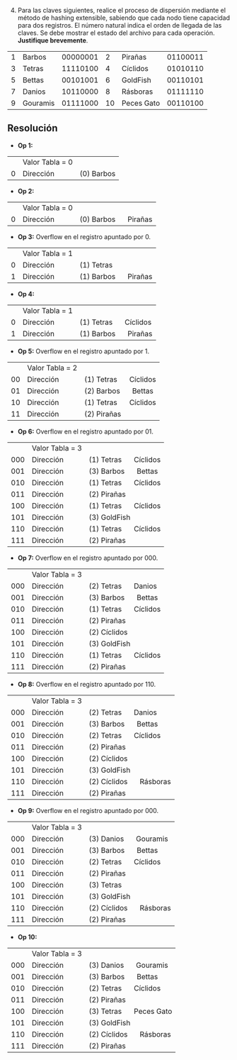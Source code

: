 4. Para las claves siguientes, realice el proceso de dispersión mediante el método de hashing extensible, sabiendo que cada nodo tiene capacidad para dos registros. El número natural indica el orden de llegada de las claves. Se debe mostrar el estado del archivo para cada operación. **Justifique brevemente**.

|     |          |          |     |            |          |
| --- | -------- | -------- | --- | ---------- | -------- |
| 1   | Barbos   | 00000001 | 2   | Pirañas    | 01100011 |
| 3   | Tetras   | 11110100 | 4   | Cíclidos   | 01010110 |
| 5   | Bettas   | 00101001 | 6   | GoldFish   | 00110101 |
| 7   | Danios   | 10110000 | 8   | Rásboras   | 01111110 |
| 9   | Gouramis | 01111000 | 10  | Peces Gato | 00110100 |

## Resolución

- **Op 1:**

|     |                 |            |
| :-- | :-------------- | :--------- |
|     | Valor Tabla = 0 |            |
| 0   | Dirección       | (0) Barbos |

- **Op 2:**

|     |                 |                            |
| :-- | :-------------- | :------------------------- |
|     | Valor Tabla = 0 |                            |
| 0   | Dirección       | (0) Barbos $\quad$ Pirañas |

- **Op 3:** Overflow en el registro apuntado por 0.

|     |                 |                            |
| :-- | :-------------- | :------------------------- |
|     | Valor Tabla = 1 |                            |
| 0   | Dirección       | (1) Tetras                 |
| 1   | Dirección       | (1) Barbos $\quad$ Pirañas |

- **Op 4:**

|     |                 |                             |
| :-- | :-------------- | :-------------------------- |
|     | Valor Tabla = 1 |                             |
| 0   | Dirección       | (1) Tetras $\quad$ Cíclidos |
| 1   | Dirección       | (1) Barbos $\quad$ Pirañas  |

- **Op 5:** Overflow en el registro apuntado por 1.

|     |                 |                             |
| :-- | :-------------- | :-------------------------- |
|     | Valor Tabla = 2 |                             |
| 00  | Dirección       | (1) Tetras $\quad$ Cíclidos |
| 01  | Dirección       | (2) Barbos $\quad$ Bettas   |
| 10  | Dirección       | (1) Tetras $\quad$ Cíclidos |
| 11  | Dirección       | (2) Pirañas                 |

- **Op 6:** Overflow en el registro apuntado por 01.

|     |                 |                             |
| :-- | :-------------- | :-------------------------- |
|     | Valor Tabla = 3 |                             |
| 000 | Dirección       | (1) Tetras $\quad$ Cíclidos |
| 001 | Dirección       | (3) Barbos $\quad$ Bettas   |
| 010 | Dirección       | (1) Tetras $\quad$ Cíclidos |
| 011 | Dirección       | (2) Pirañas                 |
| 100 | Dirección       | (1) Tetras $\quad$ Cíclidos |
| 101 | Dirección       | (3) GoldFish                |
| 110 | Dirección       | (1) Tetras $\quad$ Cíclidos |
| 111 | Dirección       | (2) Pirañas                 |

- **Op 7:** Overflow en el registro apuntado por 000.

|     |                 |                             |
| :-- | :-------------- | :-------------------------- |
|     | Valor Tabla = 3 |                             |
| 000 | Dirección       | (2) Tetras $\quad$ Danios   |
| 001 | Dirección       | (3) Barbos $\quad$ Bettas   |
| 010 | Dirección       | (1) Tetras $\quad$ Cíclidos |
| 011 | Dirección       | (2) Pirañas                 |
| 100 | Dirección       | (2) Cíclidos                |
| 101 | Dirección       | (3) GoldFish                |
| 110 | Dirección       | (1) Tetras $\quad$ Cíclidos |
| 111 | Dirección       | (2) Pirañas                 |

- **Op 8:** Overflow en el registro apuntado por 110.

|     |                 |                               |
| :-- | :-------------- | :---------------------------- |
|     | Valor Tabla = 3 |                               |
| 000 | Dirección       | (2) Tetras $\quad$ Danios     |
| 001 | Dirección       | (3) Barbos $\quad$ Bettas     |
| 010 | Dirección       | (2) Tetras $\quad$ Cíclidos   |
| 011 | Dirección       | (2) Pirañas                   |
| 100 | Dirección       | (2) Cíclidos                  |
| 101 | Dirección       | (3) GoldFish                  |
| 110 | Dirección       | (2) Cíclidos $\quad$ Rásboras |
| 111 | Dirección       | (2) Pirañas                   |

- **Op 9:** Overflow en el registro apuntado por 000.

|     |                 |                               |
| :-- | :-------------- | :---------------------------- |
|     | Valor Tabla = 3 |                               |
| 000 | Dirección       | (3) Danios $\quad$ Gouramis   |
| 001 | Dirección       | (3) Barbos $\quad$ Bettas     |
| 010 | Dirección       | (2) Tetras $\quad$ Cíclidos   |
| 011 | Dirección       | (2) Pirañas                   |
| 100 | Dirección       | (3) Tetras                    |
| 101 | Dirección       | (3) GoldFish                  |
| 110 | Dirección       | (2) Cíclidos $\quad$ Rásboras |
| 111 | Dirección       | (2) Pirañas                   |

- **Op 10:**

|     |                 |                               |
| :-- | :-------------- | :---------------------------- |
|     | Valor Tabla = 3 |                               |
| 000 | Dirección       | (3) Danios $\quad$ Gouramis   |
| 001 | Dirección       | (3) Barbos $\quad$ Bettas     |
| 010 | Dirección       | (2) Tetras $\quad$ Cíclidos   |
| 011 | Dirección       | (2) Pirañas                   |
| 100 | Dirección       | (3) Tetras $\quad$ Peces Gato |
| 101 | Dirección       | (3) GoldFish                  |
| 110 | Dirección       | (2) Cíclidos $\quad$ Rásboras |
| 111 | Dirección       | (2) Pirañas                   |
